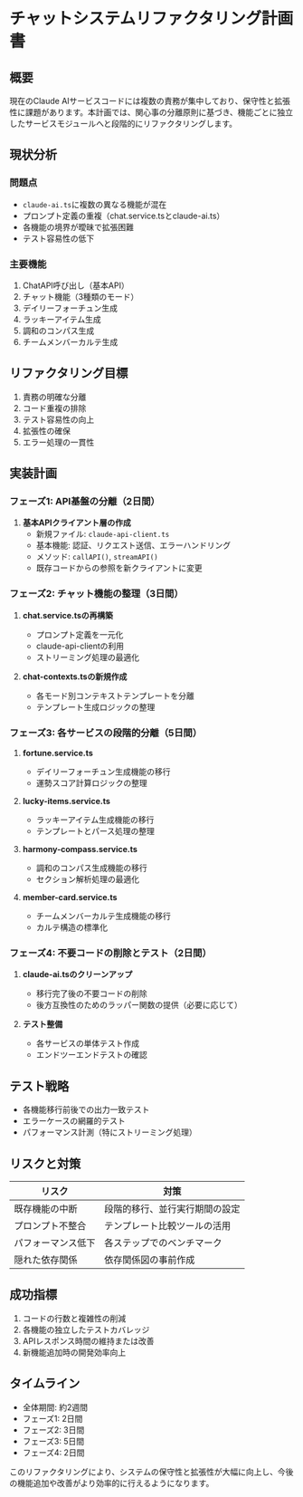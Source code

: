 # チャットシステムリファクタリング計画書

## 概要

現在のClaude AIサービスコードには複数の責務が集中しており、保守性と拡張性に課題があります。本計画では、関心事の分離原則に基づき、機能ごとに独立したサービスモジュールへと段階的にリファクタリングします。

## 現状分析

### 問題点
- `claude-ai.ts`に複数の異なる機能が混在
- プロンプト定義の重複（chat.service.tsとclaude-ai.ts）
- 各機能の境界が曖昧で拡張困難
- テスト容易性の低下

### 主要機能
1. ChatAPI呼び出し（基本API）
2. チャット機能（3種類のモード）
3. デイリーフォーチュン生成
4. ラッキーアイテム生成
5. 調和のコンパス生成
6. チームメンバーカルテ生成

## リファクタリング目標

1. 責務の明確な分離
2. コード重複の排除
3. テスト容易性の向上
4. 拡張性の確保
5. エラー処理の一貫性

## 実装計画

### フェーズ1: API基盤の分離（2日間）

1. **基本APIクライアント層の作成**
   - 新規ファイル: `claude-api-client.ts`
   - 基本機能: 認証、リクエスト送信、エラーハンドリング
   - メソッド: `callAPI()`, `streamAPI()`
   - 既存コードからの参照を新クライアントに変更

### フェーズ2: チャット機能の整理（3日間）

1. **chat.service.tsの再構築**
   - プロンプト定義を一元化
   - claude-api-clientの利用
   - ストリーミング処理の最適化

2. **chat-contexts.tsの新規作成**
   - 各モード別コンテキストテンプレートを分離
   - テンプレート生成ロジックの整理

### フェーズ3: 各サービスの段階的分離（5日間）

1. **fortune.service.ts**
   - デイリーフォーチュン生成機能の移行
   - 運勢スコア計算ロジックの整理

2. **lucky-items.service.ts**
   - ラッキーアイテム生成機能の移行
   - テンプレートとパース処理の整理

3. **harmony-compass.service.ts**
   - 調和のコンパス生成機能の移行
   - セクション解析処理の最適化

4. **member-card.service.ts**
   - チームメンバーカルテ生成機能の移行
   - カルテ構造の標準化

### フェーズ4: 不要コードの削除とテスト（2日間）

1. **claude-ai.tsのクリーンアップ**
   - 移行完了後の不要コードの削除
   - 後方互換性のためのラッパー関数の提供（必要に応じて）

2. **テスト整備**
   - 各サービスの単体テスト作成
   - エンドツーエンドテストの確認

## テスト戦略

- 各機能移行前後での出力一致テスト
- エラーケースの網羅的テスト
- パフォーマンス計測（特にストリーミング処理）

## リスクと対策

| リスク | 対策 |
|--------|------|
| 既存機能の中断 | 段階的移行、並行実行期間の設定 |
| プロンプト不整合 | テンプレート比較ツールの活用 |
| パフォーマンス低下 | 各ステップでのベンチマーク |
| 隠れた依存関係 | 依存関係図の事前作成 |

## 成功指標

1. コードの行数と複雑性の削減
2. 各機能の独立したテストカバレッジ
3. APIレスポンス時間の維持または改善
4. 新機能追加時の開発効率向上

## タイムライン

- 全体期間: 約2週間
- フェーズ1: 2日間
- フェーズ2: 3日間
- フェーズ3: 5日間
- フェーズ4: 2日間

このリファクタリングにより、システムの保守性と拡張性が大幅に向上し、今後の機能追加や改善がより効率的に行えるようになります。
